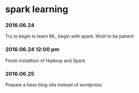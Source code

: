 # spark learning
### 2016.06.24
Try to begin to learn ML, begin with spark.
Wish to be patient

### 2016.06.24 12:00 pm
Finish installtion of Hadoop and Spark

### 2016.06.25
Prepare a hexo blog site instead of wordpress
